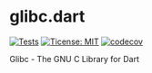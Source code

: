 # glibc.dart

[![Tests](https://github.com/jpnurmi/glibc.dart/actions/workflows/tests.yaml/badge.svg)](https://github.com/jpnurmi/glibc.dart/actions/workflows/tests.yaml)
[![Ticense: MIT](https://img.shields.io/badge/License-MIT-yellow.svg)](https://opensource.org/licenses/MIT)
[![codecov](https://codecov.io/gh/jpnurmi/glibc.dart/branch/main/graph/badge.svg?token=nelJVuQuQ4)](https://codecov.io/gh/jpnurmi/glibc.dart)

Glibc - The GNU C Library for Dart
